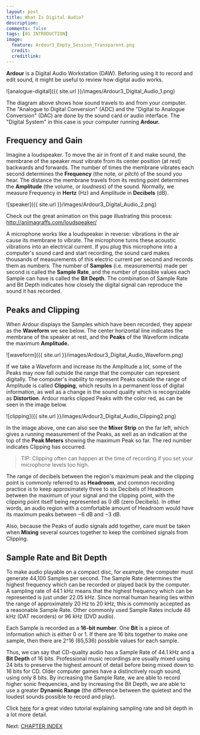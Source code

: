 ```yaml
---
layout: post
title: What Is Digital Audio?
description:
comments: false 
tags: [01 INTRODUCTION]
image:
  feature: Ardour3_Empty_Session_Transparent.png
  credit:  
  creditlink:  
---
```


**Ardour** is a Digital Audio Workstation (DAW). Beforing using it to record and edit sound, it might be
useful to review how digital audio works.

![analogue-digital]({{ site.url }}/images/Ardour3_Digital_Audio_1.png)

The diagram above shows how sound travels to and from your computer. The
"Analogue to Digital Conversion" (ADC) and the "Digital to Analogue
Conversion" (DAC) are done by the sound card or audio interface. The "Digital
System" in this case is your computer running **Ardour.**

## Frequency and Gain

Imagine a loudspeaker. To move the air in front of it and make sound,
the membrane of the speaker must vibrate from its center position (at
rest) backwards and forwards. The number of times the membrane vibrates
each second determines the **Frequency** (the note, or *pitch*) of the
sound you hear. The distance the membrane travels from its resting point
determines the **Amplitude** (the volume, or *loudness*) of the sound.
Normally, we measure Frequency in **Hertz** (Hz) and Amplitude in
**Decibels** (dB).

![speaker]({{ site.url }}/images/Ardour3_Digital_Audio_2.png)

Check out the great animation on this page illustrating this process: http://animagraffs.com/loudspeaker/

A microphone works like a loudspeaker in reverse: vibrations in the air
cause its membrane to vibrate. The microphone turns these acoustic
vibrations into an electrical current. If you plug this microphone into
a computer's sound card and start recording, the sound card makes
thousands of measurements of this electric current per second and
records them as numbers. The number of **Samples** (i.e. measurements)
made per second is called the **Sample Rate**, and the number of
possible values each Sample can have is called the **Bit Depth**. The
combination of Sample Rate and Bit Depth indicates how closely the
digital signal can reproduce the sound it has recorded.

## Peaks and Clipping

When Ardour displays the Samples which have been recorded, they appear
as the **Waveform** we see below. The center horizontal line indicates
the membrane of the speaker at rest, and the **Peaks** of the Waveform
indicate the maximum **Amplitude.**

![waveform]({{ site.url }}/images/Ardour3_Digital_Audio_Waveform.png)

If we take a Waveform and increase its the Amplitude a lot, some of the Peaks may now fall outside the range that the computer can represent digitally. The computer's inability to represent Peaks
outside the range of Amplitude is called **Clipping**, which results in
a permanent loss of digital information, as well as a change in the
sound quality which is recognizable as **Distortion**. Ardour marks
clipped Peaks with the color red, as can be seen in the image below.

![clipping]({{ site.url }}/images/Ardour3_Digital_Audio_Clipping2.png)

In the image above, one can also see the **Mixer Strip** on the far left,
which gives a running measurement of the Peaks, as well as an indication
at the top of the **Peak Meters** showing the maximum Peak so far. The red number indicates Clipping has occurred.

> TIP: Clipping often can happen at the time of recording if you set your microphone levels too high.

The range of decibels between the region's maximum peak and the clipping
point is commonly referred to as **Headroom**, and common recording
practice is to keep approximately three to six Decibels of Headroom
between the maximum of your signal and the clipping point, with the
clipping point itself being represented as 0 dB (zero Decibels). In
other words, an audio region with a comfortable amount of Headroom would
have its maximum peaks between −6 dB and −3 dB.

Also, because the Peaks of audio signals add together, care must be
taken when **Mixing** several sources together to keep the combined
signals from Clipping.

## Sample Rate and Bit Depth

To make audio playable on a compact disc, for example, the computer must
generate 44,100 Samples per second. The Sample Rate determines the
highest frequency which can be recorded or played back by the computer.
A sampling rate of 44.1 kHz means that the highest frequency which can
be represented is just under 22.05 kHz. Since normal human hearing lies
within the range of approximately 20 Hz to 20 kHz, this is commonly
accepted as a reasonable Sample Rate. Other commonly used Sample Rates
include 48 kHz (DAT recorders) or 96 kHz (DVD audio).

Each Sample is recorded as a **16-bit number**. One **Bit** is a piece of
information which is either 0 or 1. If there are 16 bits together to
make one sample, then there are 2^16 (65,536) possible values for each
sample.

Thus, we can say that CD-quality audio has a Sample Rate of 44.1 kHz and
a **Bit Depth** of 16 bits. Professional music recordings are usually
mixed using 24 bits to preserve the highest amount of detail before
being mixed down to 16 bits for CD. Older computer games have a
distinctively rough sound, using only 8 bits. By increasing the Sample
Rate, we are able to record higher sonic frequencies, and by increasing
the Bit Depth, we are able to use a greater **Dynamic Range** (the
difference between the quietest and the loudest sounds possible to
record and play).

Click [here](https://www.youtube.com/watch?v=zC5KFnSUPNo) for a great video tutorial explaining sampling rate and bit depth in a lot more detail.

Next: [CHAPTER INDEX](../tags)
